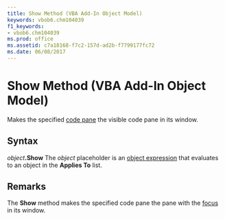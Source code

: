 ```yaml
---
title: Show Method (VBA Add-In Object Model)
keywords: vbob6.chm104039
f1_keywords:
- vbob6.chm104039
ms.prod: office
ms.assetid: c7a18168-f7c2-157d-ad2b-f7799177fc72
ms.date: 06/08/2017
---
```



# Show Method (VBA Add-In Object Model)



Makes the specified [code pane](../../Glossary/vbe-glossary.md#code-pane) the visible code pane in its window.

## Syntax

_object_**.Show**
The  _object_ placeholder is an [object expression](../../Glossary/vbe-glossary.md#object-expression) that evaluates to an object in the **Applies To** list.

## Remarks

The  **Show** method makes the specified code pane the pane with the [focus](../../Glossary/vbe-glossary.md#focus) in its window.

